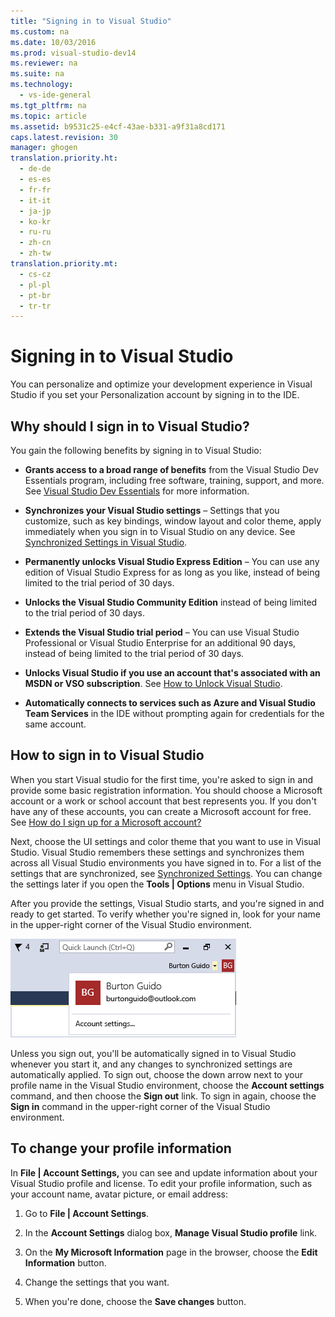 ```yaml
---
title: "Signing in to Visual Studio"
ms.custom: na
ms.date: 10/03/2016
ms.prod: visual-studio-dev14
ms.reviewer: na
ms.suite: na
ms.technology: 
  - vs-ide-general
ms.tgt_pltfrm: na
ms.topic: article
ms.assetid: b9531c25-e4cf-43ae-b331-a9f31a8cd171
caps.latest.revision: 30
manager: ghogen
translation.priority.ht: 
  - de-de
  - es-es
  - fr-fr
  - it-it
  - ja-jp
  - ko-kr
  - ru-ru
  - zh-cn
  - zh-tw
translation.priority.mt: 
  - cs-cz
  - pl-pl
  - pt-br
  - tr-tr
---
```

# Signing in to Visual Studio
You can personalize and optimize your development experience in Visual Studio if you set your Personalization account by signing in to the IDE.  
  
## Why should I sign in to Visual Studio?  
 You gain the following benefits by signing in to Visual Studio:  
  
-   **Grants access to a broad range of benefits** from the Visual Studio Dev Essentials program, including free software, training, support, and more. See [Visual Studio Dev Essentials](http://aka.ms/vsdevhelp) for more information.  
  
-   **Synchronizes your Visual Studio settings** – Settings that you customize, such as key bindings, window layout and color theme, apply immediately when you sign in to Visual Studio on any device. See [Synchronized Settings in Visual Studio](http://msdn.microsoft.com/library/dn135229%28v=vs.120%29.aspx).  
  
-   **Permanently unlocks Visual Studio Express Edition** – You can use any edition of Visual Studio Express for as long as you like, instead of being limited to the trial period of 30 days.  
  
-   **Unlocks the Visual Studio Community Edition** instead of being limited to the trial period of 30 days.  
  
-   **Extends the Visual Studio trial period** – You can use Visual Studio Professional or Visual Studio Enterprise for an additional 90 days, instead of being limited to the trial period of 30 days.  
  
-   **Unlocks Visual Studio if you use an account that's associated with an MSDN or VSO subscription**. See [How to Unlock Visual Studio](../VS_IDE/How-to-Unlock-Visual-Studio.md).  
  
-   **Automatically connects to services such as Azure and Visual Studio Team Services** in the IDE without prompting again for credentials for the same account.  
  
## How to sign in to Visual Studio  
 When you start Visual studio for the first time, you're asked to sign in and provide some basic registration information. You should choose a Microsoft account or a work or school account that best represents you. If you don't have any of these accounts, you can create a Microsoft account for free. See [How do I sign up for a Microsoft account?](http://windows.microsoft.com/en-us/windows-live/sign-up-create-account-how)  
  
 Next, choose the UI settings and color theme that you want to use in Visual Studio. Visual Studio remembers these settings and synchronizes them across all Visual Studio environments you have signed in to. For a list of the settings that are synchronized, see [Synchronized Settings](../VS_IDE/Synchronized-Settings-in-Visual-Studio.md). You can change the settings later if you open the **Tools &#124; Options** menu in Visual Studio.  
  
 After you provide the settings, Visual Studio starts, and you're signed in and ready to get started. To verify whether you're signed in, look for your name in the upper-right corner of the Visual Studio environment.  
  
 ![Currentlly logged in user](../VS_IDE/media/VS2015_UserName.png "VS2015_UserName")  
  
 Unless you sign out, you'll be automatically signed in to Visual Studio whenever you start it, and any changes to synchronized settings are automatically applied. To sign out, choose the down arrow next to your profile name in the Visual Studio environment, choose the **Account settings** command, and then choose the **Sign out** link. To sign in again, choose the **Sign in** command in the upper-right corner of the Visual Studio environment.  
  
## To change your profile information  
 In **File &#124; Account Settings,** you can see and update information about your Visual Studio profile and license. To edit your profile information, such as your account name, avatar picture, or email address:  
  
1.  Go to **File &#124; Account Settings**.  
  
2.  In the **Account Settings** dialog box, **Manage Visual Studio profile** link.  
  
3.  On the **My Microsoft Information** page in the browser, choose the **Edit Information** button.  
  
4.  Change the settings that you want.  
  
5.  When you're done, choose the **Save changes** button.